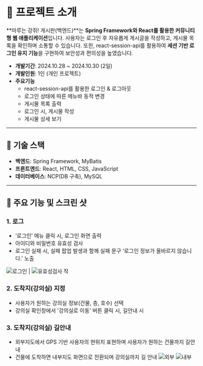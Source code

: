 # 📖 프로젝트 소개

**마루는 강쥐! 게시판(백엔드)**는 **Spring Framework와 React를 활용한 커뮤니티형 웹 애플리케이션**입니다.
사용자는 로그인 후 자유롭게 게시글을 작성하고, 게시물 목록을 확인하며 소통할 수 있습니다. 또한, react-session-api를 활용하여 **세션 기반 로그인 유지 기능**을 구현하여 보안성과 편의성을 높였습니다.

- **개발기간**: 2024.10.28 ~ 2024.10.30 (2일)
- **개발인원**: 1인 (개인 프로젝트)
- **주요기능**
  - react-session-api를 활용한 로그인 & 로그아웃
  - 로그인 상태에 따른 메뉴바 동적 변경
  - 게시물 목록 출력
  - 로그인 시, 게시물 작성
  - 게시물 상세 보기
  
---

## 🔧 기술 스택
- **백엔드**: Spring Framework, MyBatis
- **프론트엔드**: React, HTML, CSS, JavaScript
- **데이터베이스**: NCP(DB 구축), MySQL

---
## 🎰 주요 기능 및 스크린 샷

### 1. **로그**
- ‘로그인’ 메뉴 클릭 시, 로그인 화면 출력
- 아이디와 비밀번호 유효성 검사
- 로그인 실패 시, 실패 팝업 발생과 함께 실패 문구 ‘로그인 정보가 올바르지 않습니다.’ 노출

![로그인](https://github.com/user-attachments/assets/563f1523-c095-4c68-b037-a023816537cf) | ![유효성검사](https://github.com/user-attachments/assets/b536e3ff-1c0e-49c4-8009-ff33ed7b2dad)
작

### 2. **도착지(강의실) 지정**
- 사용자가 원하는 강의실 정보(건물, 층, 호수) 선택
- 강의실 확인창에서 '강의실로 이동' 버튼 클릭 시, 길안내 시



### 3. **도착지(강의실) 길안내**
- 외부지도에서 GPS 기반 사용자의 현위치 표현하며 사용자가 원하는 건물까지 길안내
- 건물에 도착하면 내부지도 화면으로 전환되며 강의실까지 길 안내
![외부](https://github.com/user-attachments/assets/185c3d09-4bea-4f52-a9ac-ee22d92a3b19)
![내부](https://github.com/user-attachments/assets/e6ea1cb7-cb33-4423-913e-371daca9bc6e)

